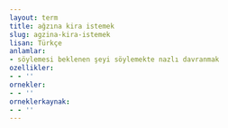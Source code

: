 ```yaml
---
layout: term
title: ağzına kira istemek
slug: agzina-kira-istemek
lisan: Türkçe
anlamlar:
- söylemesi beklenen şeyi söylemekte nazlı davranmak
ozellikler:
- - ''
ornekler:
- - ''
orneklerkaynak:
- - ''
---
```

